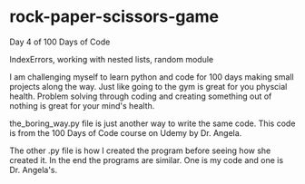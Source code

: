 # rock-paper-scissors-game
 Day 4 of 100 Days of Code

IndexErrors, working with nested lists, random module

I am challenging myself to learn python and code for 100 days making small projects along the way. Just like going to the gym is great for you physcial health. Problem solving through coding and creating something out of nothing is great for your mind's health. 

the_boring_way.py file is just another way to write the same code. This code is from the 100 Days of Code course on Udemy by Dr. Angela.

The other .py file is how I created the program before seeing how she created it. In the end the programs are similar. One is my code and one is Dr. Angela's. 